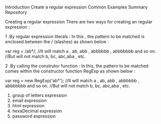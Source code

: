 Introduction
Create a regular expression
Common Examples
Summary
Repository



Creating a regular expression
There are two ways for creating an regular expression :

1 .By regular expression literals : In this , the pattern to be matched is enclosed between the / (slashes) as shown below :
									
var reg = /ab*/;
//It will match a , ab, abb , abbbbbb , abbbbbbb and so on.
//But will not match b, bc, abc,aba , etc.
									
								

2 .By calling the construtor function : In this, the pattern to be matched comes within the constructor function RegExp as shown below :
									
var reg = new RegExp('ab*');
//It will match a , ab, abb , abbbbbb , abbbbbbb and so on.
//But will not match b, bc, abc,aba , etc.


1. group of letters expression
2. email expression
3. html expression
4. hexaDecimal expression
5. password expression